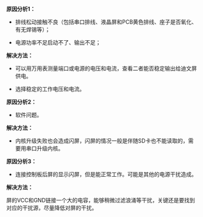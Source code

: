 **原因分析1：**

- 排线松动接触不良（包括串口排线、液晶屏和PCB黄色排线、座子是否氧化、有无焊锡等）；

- 电源功率不足启动不了、输出不足；

 **解决方法：**

- 可以用万用表测量端口或电源的电压和电流，查看二者能否稳定输出给迪文屏供电。

- 选择稳定的工作电压和电流。

 

**原因分析2：**

- 软件问题。

**解决方法：**

- 内核升级失败也会造成闪屏，闪屏的情况一般是伴随SD卡也不能读取的，需要用串口升级内核。

 **原因分析3：**

- 连接控制板后屏的显示闪屏，但是能正常工作。可能是其他的电源干扰造成。

 **解决方法：**

屏的VCC和GND链接一个大的电容，能够稍微过滤浪涌等干扰，关键还是要找到对应的干扰源，尽量降低对屏的干扰。